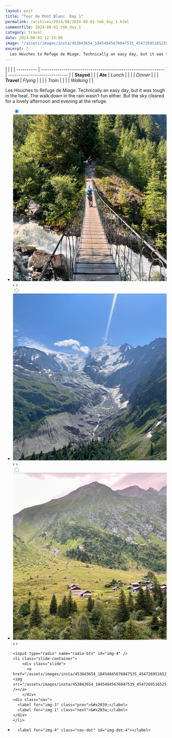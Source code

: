 ```yaml
---
layout: post
title: "Tour de Mont Blanc  Day 1"
permalink: /archives/2024/08/2024-08-01-tmb_day_1.html
commentfile: 2024-08-01-tmb_day_1
category: travel
date: 2024-08-01 12:33:00
image: "/assets/images/insta/453843654_18454845676047535_4547269516525576659_n_18032216639138974.jpg"
excerpt: |
  Les Houches to Refuge de Miage. Technically an easy day, but it was tough in the heat. The walk down in the rain wasn’t fun either. But the sky cleared for a lovely afternoon and evening at the refuge.
---
```


|            |                                                              |
| ---------- | ------------------------------------------------------------ | ----------------------------- |
| **Stayed** |  |
| **Ate**    | _Lunch_                                                      |          |
|            | _Dinner_                                                     |          |
| **Travel** | _Flying_                                                     |          |
|            | _Train_                                                      |          |
|            | _Walking_                                                    |          |


Les Houches to Refuge de Miage. Technically an easy day, but it was tough in the heat. The walk down in the rain wasn’t fun either. But the sky cleared for a lovely afternoon and evening at the refuge.


<ul class="slides">
    <input type="radio" name="radio-btn" id="img-1" checked="checked" />
    <li class="slide-container">
        <div class="slide">
          <a href="/assets/images/insta/453654145_18454845691047535_6106347276779120222_n_18037503980062575.jpg"><img src="/assets/images/insta/453654145_18454845691047535_6106347276779120222_n_18037503980062575.jpg" /></a>
        </div>
    <div class="nav">
      <label for="img-4" class="prev">&#x2039;</label>
      <label for="img-2" class="next">&#x203a;</label>
    </div>
    </li>
        <input type="radio" name="radio-btn" id="img-2"  />
    <li class="slide-container">
        <div class="slide">
          <a href="/assets/images/insta/453655874_18454845703047535_3666458383517414341_n_18014073977260382.jpg"><img src="/assets/images/insta/453655874_18454845703047535_3666458383517414341_n_18014073977260382.jpg" /></a>
        </div>
    <div class="nav">
      <label for="img-1" class="prev">&#x2039;</label>
      <label for="img-3" class="next">&#x203a;</label>
    </div>
    </li>
        <input type="radio" name="radio-btn" id="img-3"  />
    <li class="slide-container">
        <div class="slide">
          <a href="/assets/images/insta/453751567_18454845718047535_784911520126378151_n_17934690455888997.jpg"><img src="/assets/images/insta/453751567_18454845718047535_784911520126378151_n_17934690455888997.jpg" /></a>
        </div>
    <div class="nav">
      <label for="img-2" class="prev">&#x2039;</label>
      <label for="img-4" class="next">&#x203a;</label>
    </div>
    </li>
    
    <input type="radio" name="radio-btn" id="img-4" />
    <li class="slide-container">
        <div class="slide">
          <a href="/assets/images/insta/453843654_18454845676047535_4547269516525576659_n_18032216639138974.jpg"><img src="/assets/images/insta/453843654_18454845676047535_4547269516525576659_n_18032216639138974.jpg" /></a>
        </div>
    <div class="nav">
      <label for="img-3" class="prev">&#x2039;</label>
      <label for="img-1" class="next">&#x203a;</label>
    </div>
    </li>
			
<li class="nav-dots">
      <label for="img-1" class="nav-dot" id="img-dot-1"></label>
      <label for="img-2" class="nav-dot" id="img-dot-2"></label>
      <label for="img-3" class="nav-dot" id="img-dot-3"></label>

      <label for="img-4" class="nav-dot" id="img-dot-4"></label>

</li>
</ul>        
             

		